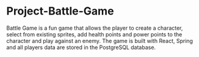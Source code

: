 # Project-Battle-Game
Battle Game is a fun game that allows the player to create a character, select from existing sprites, add health points and power points to the character and play against an enemy. The game is built with React, Spring and all players data are stored in the PostgreSQL database.
